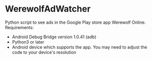 # WerewolfAdWatcher
Python script to see ads in the Google Play store app Werewolf Online.
Requirements:
- Android Debug Bridge version 1.0.41 (adb)
- Python3 or later
- Android device which supports the app. 
You may need to adjust the code to your device's resolution
